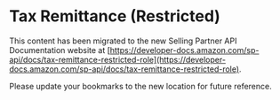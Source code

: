 Tax Remittance (Restricted)
=============================

This content has been migrated to the new Selling Partner API Documentation website at [https://developer-docs.amazon.com/sp-api/docs/tax-remittance-restricted-role](https://developer-docs.amazon.com/sp-api/docs/tax-remittance-restricted-role).

Please update your bookmarks to the new location for future reference.